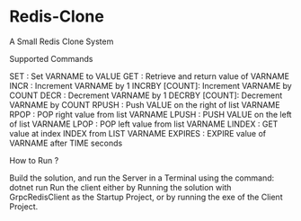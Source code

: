 # Redis-Clone
A Small Redis Clone System

Supported Commands

SET <VARNAME> <VALUE>: Set VARNAME to VALUE
GET <VARNAME>: Retrieve and return value of VARNAME
INCR <VARNAME>: Increment VARNAME by 1
INCRBY <VARNAME> [COUNT]: Increment VARNAME by COUNT
DECR <VARNAME>: Decrement VARNAME by 1
DECRBY <VARNAME> [COUNT]: Decrement VARNAME by COUNT
RPUSH <VARNAME> <VALUE>: Push VALUE on the right of list VARNAME
RPOP <VARNAME>: POP right value from list VARNAME
LPUSH <VARNAME> <VALUE>: PUSH VALUE on the left of list VARNAME
LPOP <VARNAME>: POP left value from list VARNAME
LINDEX <VARNAME> <INDEX>: GET value at index INDEX from LIST VARNAME
EXPIRES <VARNAME> <TIME>: EXPIRE value of VARNAME after TIME seconds


How to Run ?

Build the solution, and run the Server in a Terminal using the command: dotnet run
Run the client either by Running the solution with GrpcRedisClient as the Startup Project, or by running the exe of the Client Project.